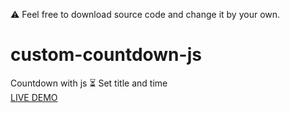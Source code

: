 ⚠️ Feel free to download source code and change it by your own.
# custom-countdown-js
Countdown with js ⏳ Set title and time
<br>
<a href="https://nigorafayzullaeva.github.io/custom-countdown-js/">LIVE DEMO</a>
